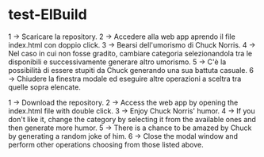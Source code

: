 # test-ElBuild


1 -> Scaricare la repository.
2 -> Accedere alla web app aprendo il file index.html con doppio click.
3 -> Bearsi dell'umorismo di Chuck Norris.
4 -> Nel caso in cui non fosse gradito, cambiare categoria selezionandola tra le disponibili e successivamente generare altro umorismo.
5 -> C'è la possibilità di essere stupiti da Chuck generando una sua battuta casuale.
6 -> Chiudere la finestra modale ed eseguire altre operazioni a sceltra tra quelle sopra elencate.


1 -> Download the repository.
2 -> Access the web app by opening the index.html file with double click.
3 -> Enjoy Chuck Norris' humor.
4 -> If you don't like it, change the category by selecting it from the available ones and then generate more humor.
5 -> There is a chance to be amazed by Chuck by generating a random joke of him.
6 -> Close the modal window and perform other operations choosing from those listed above.